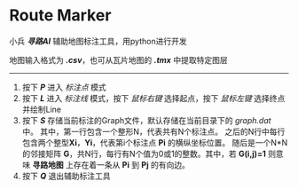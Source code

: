 # Route Marker



小兵 ***寻路AI*** 辅助地图标注工具，用python进行开发

地图输入格式为 ***.csv***，也可从瓦片地图的 ***.tmx*** 中提取特定图层

---

1. 按下 ***P*** 进入 *标注点* 模式
2. 按下 ***L*** 进入 *标注线* 模式，按下 *鼠标右键* 选择起点，按下 *鼠标左键* 选择终点并绘制Line
3. 按下 ***S*** 存储当前标注的Graph文件，默认存储在当前目录下的 *graph.dat* 中。
   其中，第一行包含一个整形N，代表共有N个标注点。
   之后的N行中每行包含两个整型**Xi**，**Yi**，代表第i个标注点 **Pi** 的横纵坐标位置。
   随后是一个N*N的邻接矩阵 **G**，共N行，每行有N个值为0或1的整数。其中，若 **G(i,j)=1** 则意味 **寻路地图** 上存在着一条从 **Pi** 到 **Pj** 的有向边。
4. 按下 ***Q*** 退出辅助标注工具

